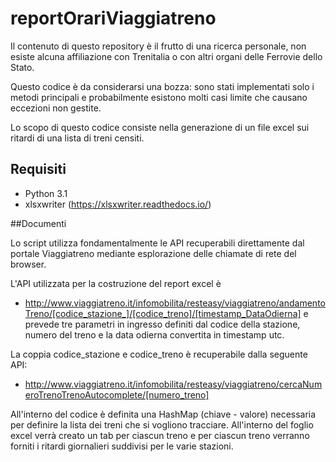 # reportOrariViaggiatreno
Il contenuto di questo repository è il frutto di una ricerca personale, non esiste alcuna affiliazione con Trenitalia o con altri organi delle Ferrovie dello Stato.

Questo codice è da considerarsi una bozza: sono stati implementati solo i metodi principali e probabilmente esistono molti casi limite che causano eccezioni non gestite. 

Lo scopo di questo codice consiste nella generazione di un file excel sui ritardi di una lista di treni censiti.

## Requisiti
* Python 3.1 
* xlsxwriter (https://xlsxwriter.readthedocs.io/)

##Documenti

Lo script utilizza fondamentalmente le API recuperabili direttamente dal portale Viaggiatreno mediante esplorazione delle chiamate di rete del browser.

L'API utilizzata per la costruzione del report excel è
* http://www.viaggiatreno.it/infomobilita/resteasy/viaggiatreno/andamentoTreno/[codice_stazione_]/[codice_treno]/[timestamp_DataOdierna]
e prevede tre parametri in ingresso definiti dal codice della stazione, numero del treno e la data odierna convertita in timestamp utc.

La coppia codice_stazione e codice_treno è recuperabile dalla seguente API:
* http://www.viaggiatreno.it/infomobilita/resteasy/viaggiatreno/cercaNumeroTrenoTrenoAutocomplete/[numero_treno]

All'interno del codice è definita una HashMap (chiave - valore) necessaria per definire la lista dei treni che si vogliono tracciare. 
All'interno del foglio excel verrà creato un tab per ciascun treno e per ciascun treno verranno forniti i ritardi giornalieri suddivisi per le varie stazioni.




